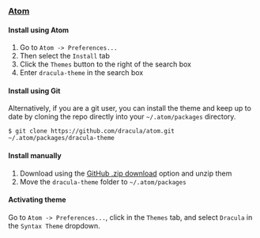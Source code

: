 ### [Atom](https://atom.io/)

#### Install using Atom

1. Go to `Atom -> Preferences...`
2. Then select the `Install` tab
3. Click the `Themes` button to the right of the search box
4. Enter `dracula-theme` in the search box

#### Install using Git

Alternatively, if you are a git user, you can install the theme and keep up to date by cloning the repo directly into your `~/.atom/packages` directory.

    $ git clone https://github.com/dracula/atom.git ~/.atom/packages/dracula-theme

#### Install manually

1. Download using the [GitHub .zip download](https://github.com/dracula/atom/archive/master.zip) option and unzip them
2. Move the `dracula-theme` folder to `~/.atom/packages`

#### Activating theme

Go to `Atom -> Preferences...`, click in the `Themes` tab, and select `Dracula` in the `Syntax Theme` dropdown.

